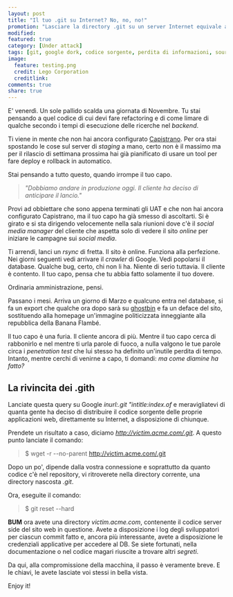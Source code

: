 ```yaml
---
layout: post
title: "Il tuo .git su Internet? No, no, no!"
promotion: "Lasciare la directory .git su un server Internet equivale a lasciare il tar.gz dei sorgenti. Vediamo perché."
modified: 
featured: true
category: [Under attack]
tags: [git, google dork, codice sorgente, perdita di informazioni, source code disclosure]
image:
  feature: testing.png
  credit: Lego Corporation
  creditlink:
comments: true
share: true
---
```


E' venerdì. Un sole pallido scalda una giornata di Novembre. Tu stai pensando a
quel codice di cui devi fare refactoring e di come limare di qualche secondo i
tempi di esecuzione delle ricerche nel _backend_.

Ti viene in mente che non hai ancora configurato
[Capistrano](http://capistranorb.com). Per ora stai spostando le cose sul
server di _staging_ a mano, certo non è il massimo ma per il rilascio di
settimana prossima hai già pianificato di usare un tool per fare deploy e
rollback in automatico.

Stai pensando a tutto questo, quando irrompe il tuo capo.

> _"Dobbiamo andare in produzione oggi. Il cliente ha deciso di anticipare il
> lancio."_

Provi ad obbiettare che sono appena terminati gli UAT e che non hai ancora
configurato Capistrano, ma il tuo capo ha già smesso di ascoltarti. Si è girato
e si sta dirigendo velocemente nella sala riunioni dove c'è il _social media
manager_ del cliente che aspetta solo di vedere il sito _online_ per iniziare
le campagne sui _social media_.

Ti arrendi, lanci un _rsync_ di fretta. Il sito è online. Funziona alla
perfezione. Nei giorni seguenti vedi arrivare il _crawler_ di Google. Vedi
popolarsi il database. Qualche bug, certo, chi non li ha. Niente di serio
tuttavia. Il cliente è contento. Il tuo capo, pensa che tu abbia fatto
solamente il tuo dovere.

Ordinaria amministrazione, pensi.

Passano i mesi. Arriva un giorno di Marzo e qualcuno entra nel database, si fa
un export che qualche ora dopo sarà su [ghostbin](https://ghostbin.com) e fa un
deface del sito, sostituendo alla homepage un'immagine politicizzata
inneggiante alla repubblica della Banana Flambé.

Il tuo capo è una furia. Il cliente ancora di più. Mentre il tuo capo cerca di
rabbonirlo e nel mentre ti urla parole di fuoco, a nulla valgono le tue parole
circa i _penetration test_ che lui stesso ha definito un'inutile perdita di
tempo. Intanto, mentre cerchi di venirne a capo, ti domandi: _ma come diamine
ha fatto?_

## La rivincita dei .gith

Lanciate questa query su Google _inurl:.git "intitle:index.of_ e meravigliatevi
di quanta gente ha deciso di distribuire il codice sorgente delle proprie
applicazioni web, direttamente su Internet, a disposizione di chiunque.

Prendete un risultato a caso, diciamo _http://victim.acme.com/.git_. A questo
punto lanciate il comando:

> $ wget -r --no-parent http://victim.acme.com/.git

Dopo un po', dipende dalla vostra connessione e soprattutto da quanto codice
c'è nel repository, vi ritroverete nella directory corrente, una directory
nascosta _.git_.

Ora, eseguite il comando:

> $ git reset --hard

**BUM** ora avete una directory _victim.acme.com_, contenente il codice server
side del sito web in questione. Avete a disposizione i log degli sviluppatori
per ciascun commit fatto e, ancora più interessante, avete a disposizione le
credenziali applicative per accedere al DB. Se siete fortunati, nella
documentazione o nel codice magari riuscite a trovare altri _segreti_.

Da qui, alla compromissione della macchina, il passo è veramente breve. E le
chiavi, le avete lasciate voi stessi in bella vista.

Enjoy it!
